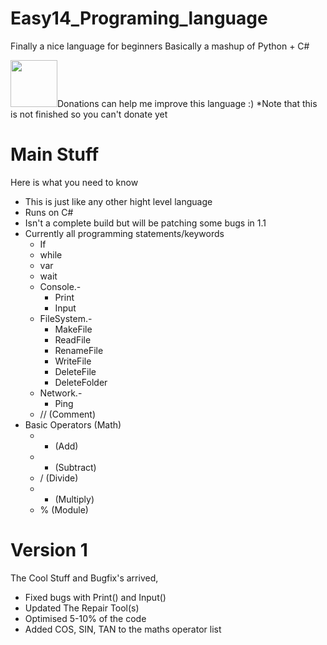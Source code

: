 # Easy14_Programing_language
Finally a nice language for beginners
Basically a mashup of Python + C#
<html>
	<head>
		<a><img width="75" href="" src="https://www.svgrepo.com/show/86407/donate.svg"></img>Donations can help me improve this language :) *Note that this is not finished so you can't donate yet</a>
	</head>
</html>

# Main Stuff
Here is what you need to know

* This is just like any other hight level language
* Runs on C#
* Isn't a complete build but will be patching some bugs in 1.1
* Currently all programming statements/keywords
	* If
	* while
	* var
	* wait
	* Console.-
		* Print
		* Input
	* FileSystem.-
		* MakeFile
		* ReadFile
		* RenameFile
		* WriteFile
		* DeleteFile
		* DeleteFolder
	* Network.-
		* Ping
	* // (Comment)
* Basic Operators (Math)
	* + (Add)
	* - (Subtract)
	* / (Divide)
	* * (Multiply)
	* % (Module)
# Version 1

The Cool Stuff and Bugfix's arrived,

* Fixed bugs with Print() and Input()
* Updated The Repair Tool(s)
* Optimised 5-10% of the code
* Added COS, SIN, TAN to the maths operator list